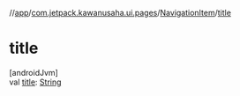 //[app](../../../index.md)/[com.jetpack.kawanusaha.ui.pages](../index.md)/[NavigationItem](index.md)/[title](title.md)

# title

[androidJvm]\
val [title](title.md): [String](https://kotlinlang.org/api/latest/jvm/stdlib/kotlin/-string/index.html)
